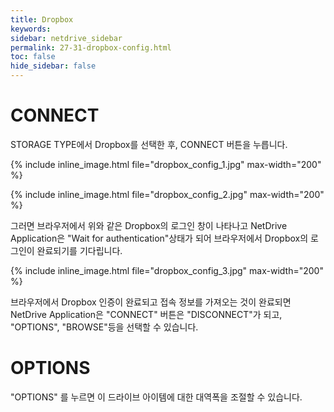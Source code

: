 ```yaml
---
title: Dropbox
keywords:
sidebar: netdrive_sidebar
permalink: 27-31-dropbox-config.html
toc: false
hide_sidebar: false
---
```


CONNECT
==================
STORAGE TYPE에서 Dropbox를 선택한 후, CONNECT 버튼을 누릅니다.

{% include inline_image.html file="dropbox_config_1.jpg" max-width="200" %}

{% include inline_image.html file="dropbox_config_2.jpg" max-width="200" %}

그러면 브라우저에서 위와 같은 Dropbox의 로그인 창이 나타나고 NetDrive Application은 "Wait for authentication"상태가 되어 브라우저에서 Dropbox의 로그인이 완료되기를 기다립니다.

{% include inline_image.html file="dropbox_config_3.jpg" max-width="200" %}

브라우저에서 Dropbox 인증이 완료되고 접속 정보를 가져오는 것이 완료되면 NetDrive Application은 "CONNECT" 버튼은 "DISCONNECT"가 되고, "OPTIONS", "BROWSE"등을 선택할 수 있습니다.

OPTIONS
==================
"OPTIONS" 를 누르면 이 드라이브 아이템에 대한 대역폭을 조절할 수 있습니다.